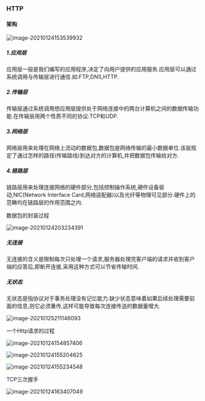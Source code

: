 ### HTTP

#### 架构

![image-20210124153539932](C:\Users\Administrator\AppData\Roaming\Typora\typora-user-images\image-20210124153539932.png)

##### 1.应用层

应用层一般是我们编写的应用程序,决定了向用户提供的应用服务.应用层可以通过系统调用与传输层进行通信.如:FTP,DNS,HTTP.

##### 2.传输层

传输层通过系统调用想应用层提供处于网络连接中的两台计算机之间的数据传输功能.在传输层用两个性质不同的协议:TCP和UDP.

##### 3.网络层

网络层用来处理在网络上流动的数据包,数据包是网络传输的最小数据单位.该层规定了通过怎样的路径(传输路线)到达对方的计算机,并把数据包传输给对方.

##### 4.链路层

链路层用来处理连接网络的硬件部分,包括控制操作系统,硬件设备驱动,NIC(Network Interface Card,网络适配器)以及光纤等物理可见部分.硬件上的范畴均在链路层的作用范围之内.

数据包的封装过程

![image-20210124203234391](C:\Users\Administrator\AppData\Roaming\Typora\typora-user-images\image-20210124203234391.png)

##### 无连接

无连接的含义是限制每次只处理一个请求,服务器处理完客户端的请求并收到客户端的应答后,即断开连接,采用这种方式可以节省传输时间.

##### 无状态

无状态是指协议对于事务处理没有记忆能力.缺少状态意味着如果后续处理需要前面的信息,则它必须重传,这样可能导致每次连接传送的数据量增大.

![image-20210125211146093](C:\Users\Administrator\AppData\Roaming\Typora\typora-user-images\image-20210125211146093.png)

一个Http请求的过程

![image-20210124154857406](C:\Users\Administrator\AppData\Roaming\Typora\typora-user-images\image-20210124154857406.png)

![image-20210124155204625](C:\Users\Administrator\AppData\Roaming\Typora\typora-user-images\image-20210124155204625.png)

![image-20210124155234548](C:\Users\Administrator\AppData\Roaming\Typora\typora-user-images\image-20210124155234548.png)

TCP三次握手

![image-20210124163407049](C:\Users\Administrator\AppData\Roaming\Typora\typora-user-images\image-20210124163407049.png)